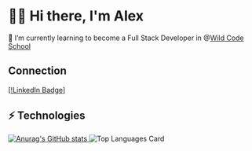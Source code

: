 # 👋🧎 Hi there, I'm Alex  

🌱 I’m currently learning to become a Full Stack Developer in @[Wild Code School](https://www.wildcodeschool.com/)

## Connection
[[!LinkedIn Badge](https://www.linkedin.com/in/alexejholad/)]
## ⚡ Technologies 

[![Anurag's GitHub stats](https://github-readme-stats.vercel.app/api?username=AlexHolad&show_icons=true&theme=merko)
](https://github.com/anuraghazra/github-readme-stats)
![Top Languages Card](https://github-readme-stats.vercel.app/api/top-langs/?username=AlexHolad&layout=compact)
